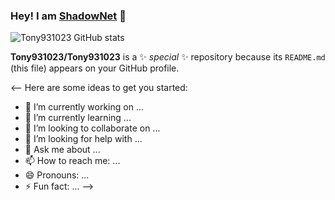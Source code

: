 ### Hey! I am [ShadowNet](https://Github.com/Tony931023) 👋

![Tony931023 GitHub stats](https://github-readme-stats.vercel.app/api?username=tony931023)

**Tony931023/Tony931023** is a ✨ _special_ ✨ repository because its `README.md` (this file) appears on your GitHub profile.

<--
Here are some ideas to get you started:

- 🔭 I’m currently working on ...
- 🌱 I’m currently learning ...
- 👯 I’m looking to collaborate on ...
- 🤔 I’m looking for help with ...
- 💬 Ask me about ...
- 📫 How to reach me: ...
- 😄 Pronouns: ...
- ⚡ Fun fact: ...
-->
